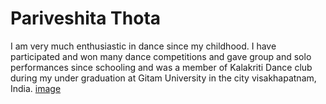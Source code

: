 # Pariveshita Thota
I am very much enthusiastic in dance since my childhood. I have participated and won many dance competitions and gave group and solo performances since schooling and was a member of Kalakriti Dance club during my under graduation at Gitam University in the city visakhapatnam, India. 
[image](https://github.com/PariveshitaThota/assignment2-Thota/blob/main/F.jpg)
